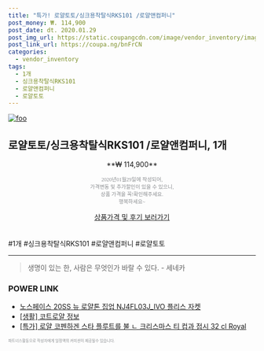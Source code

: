 ```yaml
--- 
title: "특가! 로얄토토/싱크용착탈식RKS101 /로얄앤컴퍼니" 
post_money: ₩. 114,900 
post_date: dt. 2020.01.29 
post_img_url: https://static.coupangcdn.com/image/vendor_inventory/images/2016/10/28/12/5/3843b022-8e19-45dd-9a01-2aae454981de.jpg 
post_link_url: https://coupa.ng/bnFrCN 
categories: 
  - vendor_inventory 
tags: 
  - 1개 
  - 싱크용착탈식RKS101 
  - 로얄앤컴퍼니 
  - 로얄토토 
--- 
```

[![foo](https://static.coupangcdn.com/image/vendor_inventory/images/2016/10/28/12/5/3843b022-8e19-45dd-9a01-2aae454981de.jpg)](https://coupa.ng/bnFrCN) 

## 로얄토토/싱크용착탈식RKS101 /로얄앤컴퍼니, 1개 
<p style="text-align: center;">**₩ 114,900**</p> 
<p style="text-align: center;"><span style="color: #898c8f; font-family: Georgia,Times,serif; font-size: 0.75em;">2020년01월29일에 작성되어, <br>가격변동 및 추가할인이 있을 수 있으니,<br> 상품 가격을 꼭!확인해주세요.<br>행복하세요~</span> 
</p>	 
<div markdown="0" style="text-align: center;"><a href="https://coupa.ng/bnFrCN" class="btn btn--success">상품가격 및 후기 보러가기</a></div> 
<br><br> 
  #1개 #싱크용착탈식RKS101 #로얄앤컴퍼니 #로얄토토 
<hr> 

> 생명이 있는 한, 사람은 무엇인가 바랄 수 있다. - 세네카 


### POWER LINK

* <a href="https://blog.naver.com/fasyy4321/221783162796" target="_blank">노스페이스 20SS 뉴 로얄톤 집업 NJ4FL03J_IVO 플리스 자켓</a>
* <a href="https://blog.naver.com/sakai111/221758904036" target="_blank"> [생활] 코트로얄 정보 </a>
* <a href="https://blog.naver.com/santokki14/221789638720" target="_blank">[특가] 로얄 코펜하겐 스타 플루트를 불 ㄴ 크리스마스 티 컵과 접시 32 cl Royal</a>

<span style="color: #898c8f; font-family: Georgia,Times,serif; font-size: 0.55em;">파트너스활동으로 작성자에게 일정액의 커미션이 제공될수 있습니다.</span> 
